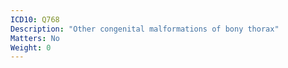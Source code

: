 ```yaml
---
ICD10: Q768
Description: "Other congenital malformations of bony thorax"
Matters: No
Weight: 0
---
```

